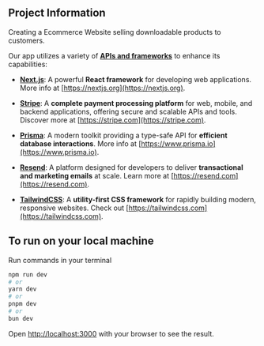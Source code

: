 ## Project Information
Creating a Ecommerce Website selling downloadable products to customers.

Our app utilizes a variety of <strong><u>APIs and frameworks</u></strong> to enhance its capabilities:

- <strong><u>Next.js</u></strong>: A powerful <strong>React framework</strong> for developing web applications. More info at [https://nextjs.org](https://nextjs.org).

- <strong><u>Stripe</u></strong>: A <strong>complete payment processing platform</strong> for web, mobile, and backend applications, offering secure and scalable APIs and tools. Discover more at [https://stripe.com](https://stripe.com).

- <strong><u>Prisma</u></strong>: A modern toolkit providing a type-safe API for <strong>efficient database interactions</strong>. More info at [https://www.prisma.io](https://www.prisma.io).

- <strong><u>Resend</u></strong>: A platform designed for developers to deliver <strong>transactional and marketing emails</strong> at scale. Learn more at [https://resend.com](https://resend.com).

- <strong><u>TailwindCSS</u></strong>: A <strong>utility-first CSS framework</strong> for rapidly building modern, responsive websites. Check out [https://tailwindcss.com](https://tailwindcss.com).

## To run on your local machine

Run commands in your terminal

```bash
npm run dev
# or
yarn dev
# or
pnpm dev
# or
bun dev
```

Open [http://localhost:3000](http://localhost:3000) with your browser to see the result.
